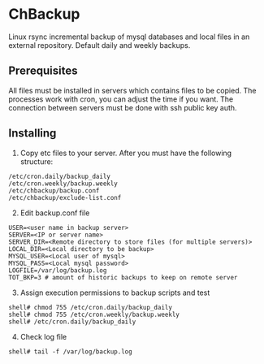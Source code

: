 # ChBackup
Linux rsync incremental backup of mysql databases and local files in an external repository.
Default daily and weekly backups.

## Prerequisites
All files must be installed in servers which contains files to be copied.
The processes work with cron, you can adjust the time if you want.
The connection between servers must be done with ssh public key auth.

## Installing
1. Copy etc files to your server. After you must have the following structure:
```
/etc/cron.daily/backup_daily
/etc/cron.weekly/backup.weekly
/etc/chbackup/backup.conf
/etc/chbackup/exclude-list.conf
```

2. Edit backup.conf file
```
USER=<user name in backup server>
SERVER=<IP or server name>
SERVER_DIR=<Remote directory to store files (for multiple servers)>
LOCAL_DIR=<Local directory to be backup>
MYSQL_USER=<Local user of mysql>
MYSQL_PASS=<Local mysql password>
LOGFILE=/var/log/backup.log
TOT_BKP=3 # amount of historic backups to keep on remote server
```

3. Assign execution permissions to backup scripts and test
```
shell# chmod 755 /etc/cron.daily/backup_daily
shell# chmod 755 /etc/cron.weekly/backup.weekly
shell# /etc/cron.daily/backup_daily
```

4. Check log file
```
shell# tail -f /var/log/backup.log
```


